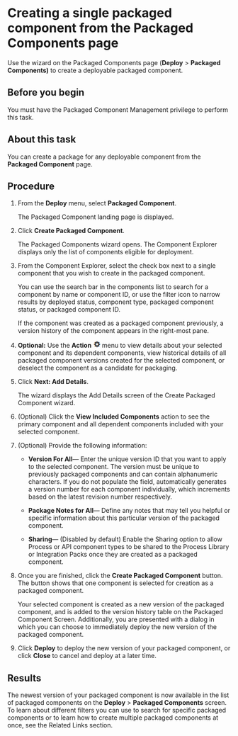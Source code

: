 # Creating a single packaged component from the Packaged Components page 

<head>
  <meta name="guidename" content="Integration"/>
  <meta name="context" content="GUID-34b9e773-ef43-40e1-8147-f8f40a803ae2"/>
</head>


Use the wizard on the Packaged Components page \(**Deploy** \> **Packaged Components\)** to create a deployable packaged component.

## Before you begin

You must have the Packaged Component Management privilege to perform this task.

## About this task


You can create a package for any deployable component from the **Packaged Component** page.

## Procedure

1. From the **Deploy** menu, select **Packaged Component**.

    The Packaged Component landing page is displayed.

2. Click **Create Packaged Component**.  
    
    The Packaged Components wizard opens. The Component Explorer displays only the list of components eligible for deployment.

3. From the Component Explorer, select the check box next to a single component that you wish to create in the packaged component.

    You can use the search bar in the components list to search for a component by name or component ID, or use the filter icon to narrow results by deployed status, component type, packaged component status, or packaged component ID. 

    If the component was created as a packaged component previously, a version history of the component appears in the right-most pane.

4. **Optional:** Use the **Action** ![img-int-black_gear](../Images/main-ic-gear-black-16_cdde83e4-a176-436a-86ca-1fe4937e3085.jpg) menu to view details about your selected component and its dependent components, view historical details of all packaged component versions created for the selected component, or deselect the component as a candidate for packaging.

5. Click **Next: Add Details**.

    The wizard displays the Add Details screen of the Create Packaged Component wizard.

6. (Optional) Click the **View Included Components** action to see the primary component and all dependent components included with your selected component.

7. (Optional) Provide the following information:

    - **Version For All**— Enter the unique version ID that you want to apply to the selected component. The version must be unique to previously packaged components and can contain alphanumeric characters. If you do not populate the field, automatically generates a version number for each component individually, which increments based on the latest revision number respectively.

    - **Package Notes for All**— Define any notes that may tell you helpful or specific information about this particular version of the packaged component.

    - **Sharing**— \(Disabled by default\) Enable the Sharing option to allow Process or API component types to be shared to the Process Library or Integration Packs once they are created as a packaged component.

8. Once you are finished, click the **Create Packaged Component** button. The button shows that one component is selected for creation as a packaged component.

    Your selected component is created as a new version of the packaged component, and is added to the version history table on the Packaged Component Screen. Additionally, you are presented with a dialog in which you can choose to immediately deploy the new version of the packaged component.

9. Click **Deploy** to deploy the new version of your packaged component, or click **Close** to cancel and deploy at a later time.

## Results

The newest version of your packaged component is now available in the list of packaged components on the **Deploy** \> **Packaged Components** screen. To learn about different filters you can use to search for specific packaged components or to learn how to create multiple packaged components at once, see the Related Links section.